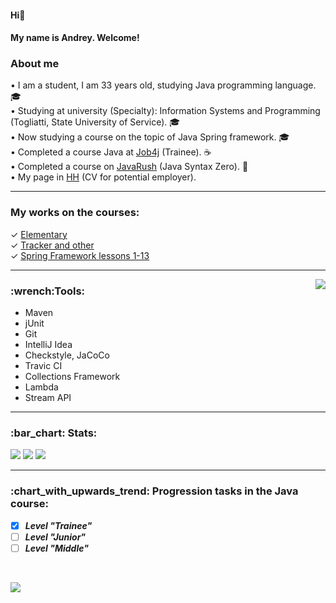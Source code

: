 #### Hi👋
#### My name is Andrey. Welcome!

### About me   

• I am a student, I am 33 years old, studying Java programming language. :mortar_board:    
• Studying at university (Specialty): Information Systems and Programming (Togliatti, State University of Service). :mortar_board:       
• Now studying a course on the topic of Java Spring framework. :mortar_board:       
• Completed a course Java at [Job4j](https://job4j.ru/) (Trainee). :coffee:          
• Completed a course on [JavaRush](https://javarush.com/quests/QUEST_JAVA_SYNTAX) (Java Syntax Zero). :page_facing_up:  
• My page in [HH](https://hh.ru/resume/c8629b40ff03ac579d0039ed1f725669374659?disableBrowserCache=true&customDomain=1) (CV for potential employer).    

________________

### My works on the courses:  
✓ [Elementary](https://github.com/AnKondratev/-job4j_elementary)   
✓ [Tracker and other](https://github.com/AnKondratev/job4j_tracker)    
✓ [Spring Framework lessons 1-13](https://github.com/AnKondratev/spring-fw)
___

  
<img src="https://user-images.githubusercontent.com/25181517/117201156-9a724800-adec-11eb-9a9d-3cd0f67da4bc.png" align="right" max-width=100% height=auto />

<h3>:wrench:Tools:</h3>

<p> 
<ul>
  <li>Maven</li>
  <li>jUnit</li>
  <li>Git</li>
  <li>IntelliJ Idea</li>
  <li>Сheckstyle, JaCoCo</li>
  <li>Travic CI </li>
  <li>Collections Framework</li>
  <li>Lambda</li>
  <li>Stream API</li>
</ul>

______________________
<h3> :bar_chart: Stats:</h3> 


![](https://github-profile-summary-cards.vercel.app/api/cards/profile-details?username=AnKondratev&theme=solarized_dark) 
![](https://github-profile-summary-cards.vercel.app/api/cards/stats?username=AnKondratev&theme=solarized_dark)
![](https://github-profile-summary-cards.vercel.app/api/cards/productive-time?username=AnKondratev&theme=solarized_dark)
____________________

<h3>:chart_with_upwards_trend: Progression tasks in the Java course: </h3>   

- [X] ***Level "Trainee"***
- [ ] ***Level "Junior"***
- [ ] ***Level "Middle"***

<br>

![](https://komarev.com/ghpvc/?username=AnKondratev)   
<!--
**AnKondratev/AnKondratev** is a ✨ _special_ ✨ repository because its `README.md` (this file) appears on your GitHub profile.

Here are some ideas to get you started:

- 🔭 I’m currently working on ...
- 🌱 I’m currently learning ...
- 👯 I’m looking to collaborate on ...
- 🤔 I’m looking for help with ...
- 💬 Ask me about ...
- 📫 How to reach me: ...
- 😄 Pronouns: ...
- ⚡ Fun fact: ...
-->

